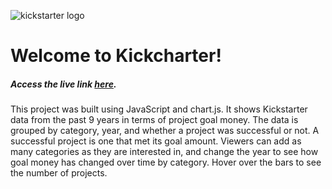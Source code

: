 ![kickstarter logo](http://icopartners.com/newblog/wp-content/uploads/2014/03/kickstarter_header.png)
# Welcome to Kickcharter!

##### Access the live link [here](https://polkadotazn.github.io/kickcharter/).

This project was built using JavaScript and chart.js. It shows Kickstarter data from the past 9 years in terms of project goal money. The data is grouped by category, year, and whether a project was successful or not. A successful project is one that met its goal amount. Viewers can add as many categories as they are interested in, and change the year to see how goal money has changed over time by category. Hover over the bars to see the number of projects.
